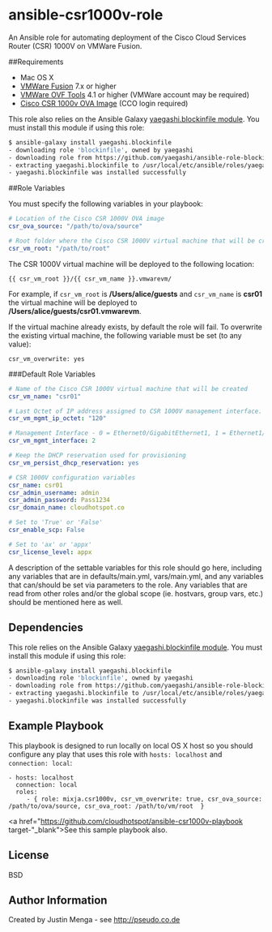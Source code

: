 # ansible-csr1000v-role

An Ansible role for automating deployment of the Cisco Cloud Services Router (CSR) 1000V on VMWare Fusion.  

##Requirements

- Mac OS X
- <a href="http://www.vmware.com/products/fusion" target="_blank">VMWare Fusion</a> 7.x or higher
- <a href="https://www.vmware.com/support/developer/ovf/" target="_blank">VMWare OVF Tools</a> 4.1 or higher (VMWare account may be required)
- <a href="https://software.cisco.com/download/release.html?mdfid=284364978&softwareid=282046477&release=3.14.1S&relind=AVAILABLE&rellifecycle=ED&reltype=latest" target="_blank">Cisco CSR 1000v OVA Image</a> (CCO login required)

This role also relies on the Ansible Galaxy <a href="https://github.com/yaegashi/ansible-role-blockinfile" target="_blank">yaegashi.blockinfile module</a>.  You must install this module if using this role:

```bash
$ ansible-galaxy install yaegashi.blockinfile
- downloading role 'blockinfile', owned by yaegashi
- downloading role from https://github.com/yaegashi/ansible-role-blockinfile/archive/v0.5.tar.gz
- extracting yaegashi.blockinfile to /usr/local/etc/ansible/roles/yaegashi.blockinfile
- yaegashi.blockinfile was installed successfully
```

##Role Variables

You must specify the following variables in your playbook:

```yaml
# Location of the Cisco CSR 1000V OVA image 
csr_ova_source: "/path/to/ova/source"

# Root folder where the Cisco CSR 1000V virtual machine that will be created
csr_vm_root: "/path/to/root"
```

The CSR 1000V virtual machine will be deployed to the following location:

`{{ csr_vm_root }}/{{ csr_vm_name }}.vmwarevm/`

For example, if `csr_vm_root` is **/Users/alice/guests** and `csr_vm_name` is **csr01** the virtual machine will be deployed to **/Users/alice/guests/csr01.vmwarevm**.

If the virtual machine already exists, by default the role will fail.  To overwrite the existing virtual machine, the following variable must be set (to any value):

`csr_vm_overwrite: yes`

###Default Role Variables

```yaml
# Name of the Cisco CSR 1000V virtual machine that will be created
csr_vm_name: "csr01"

# Last Octet of IP address assigned to CSR 1000V management interface.  This value should be between 3 and 127.
csr_vm_mgmt_ip_octet: "120"

# Management Interface - 0 = Ethernet0/GigabitEthernet1, 1 = Ethernet1/GigabitEthernet2, 2 = Ethernet2/GigabitEthernet2
csr_vm_mgmt_interface: 2

# Keep the DHCP reservation used for provisioning
csr_vm_persist_dhcp_reservation: yes

# CSR 1000V configuration variables
csr_name: csr01
csr_admin_username: admin
csr_admin_password: Pass1234
csr_domain_name: cloudhotspot.co

# Set to 'True' or 'False'
csr_enable_scp: False

# Set to 'ax' or 'appx'
csr_license_level: appx
```

A description of the settable variables for this role should go here, including any variables that are in defaults/main.yml, vars/main.yml, and any variables that can/should be set via parameters to the role. Any variables that are read from other roles and/or the global scope (ie. hostvars, group vars, etc.) should be mentioned here as well.

Dependencies
------------

This role relies on the Ansible Galaxy <a href="https://github.com/yaegashi/ansible-role-blockinfile" target="_blank">yaegashi.blockinfile module</a>.  You must install this module if using this role:

```bash
$ ansible-galaxy install yaegashi.blockinfile
- downloading role 'blockinfile', owned by yaegashi
- downloading role from https://github.com/yaegashi/ansible-role-blockinfile/archive/v0.5.tar.gz
- extracting yaegashi.blockinfile to /usr/local/etc/ansible/roles/yaegashi.blockinfile
- yaegashi.blockinfile was installed successfully
```

Example Playbook
----------------

This playbook is designed to run locally on local OS X host so you should configure any play that uses this role with `hosts: localhost` and `connection: local`:

    - hosts: localhost
      connection: local
      roles:
         - { role: mixja.csr1000v, csr_vm_overwrite: true, csr_ova_source: /path/to/ova/source, csr_ova_root: /path/to/vm/root  }

<a href="https://github.com/cloudhotspot/ansible-csr1000v-playbook target-"_blank">See this sample playbook also.</a>

License
-------

BSD

Author Information
------------------

Created by Justin Menga - see http://pseudo.co.de
